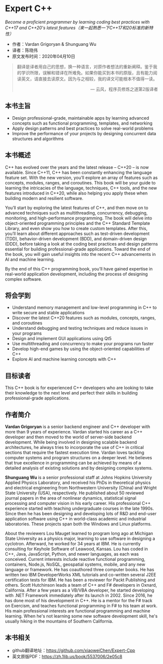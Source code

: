 # Expert C++
*Become a proficient programmer by learning coding best practices with C++17 and C++20's latest features（来一起熟悉一下C++17和20标准的新特性）*

* 作者：Vardan Grigoryan & Shunguang Wu
* 译者：陈晓伟
* 原文发布时间：2020年04月10日

> 翻译是译者用自己的思想，换一种语言，对原作者想法的重新阐释。鉴于我的学识所限，误解和错译在所难免。如果你能买到本书的原版，且有能力阅读英文，请直接去读原文。因为与之相较，我的译文可能根本不值得一读。
>
> <p align="right"> — 云风，程序员修炼之道第2版译者</p>

## 本书主旨

- Design professional-grade, maintainable apps by learning advanced concepts such as functional programming, templates, and networking
- Apply design patterns and best practices to solve real-world problems
- Improve the performance of your projects by designing concurrent data structures and algorithms

## 本书概述

C++ has evolved over the years and the latest release – C++20 – is now available. Since C++11, C++ has been constantly enhancing the language feature set. With the new version, you’ll explore an array of features such as concepts, modules, ranges, and coroutines. This book will be your guide to learning the intricacies of the language, techniques, C++ tools, and the new features introduced in C++20, while also helping you apply these when building modern and resilient software.

You’ll start by exploring the latest features of C++, and then move on to advanced techniques such as multithreading, concurrency, debugging, monitoring, and high-performance programming. The book will delve into object-oriented programming principles and the C++ Standard Template Library, and even show you how to create custom templates. After this, you’ll learn about different approaches such as test-driven development (TDD), behavior-driven development (BDD), and domain-driven design (DDD), before taking a look at the coding best practices and design patterns essential for building professional-grade applications. Toward the end of the book, you will gain useful insights into the recent C++ advancements in AI and machine learning.

By the end of this C++ programming book, you’ll have gained expertise in real-world application development, including the process of designing complex software.

## 将会学到

- Understand memory management and low-level programming in C++ to write secure and stable applications
- Discover the latest C++20 features such as modules, concepts, ranges, and coroutines
- Understand debugging and testing techniques and reduce issues in your programs
- Design and implement GUI applications using Qt5
- Use multithreading and concurrency to make your programs run faster
- Develop high-end games by using the object-oriented capabilities of C++
- Explore AI and machine learning concepts with C++

## 目标读者

This C++ book is for experienced C++ developers who are looking to take their knowledge to the next level and perfect their skills in building professional-grade applications.

## 作者简介

**Vardan Grigoryan** is a senior backend engineer and C++ developer with more than 9 years of experience. Vardan started his career as a C++ developer and then moved to the world of server-side backend development. While being involved in designing scalable backend architectures, he always tries to incorporate the use of C++ in critical sections that require the fastest execution time. Vardan loves tackling computer systems and program structures on a deeper level. He believes that true excellence in programming can be achieved by means of a detailed analysis of existing solutions and by designing complex systems.

**Shunguang Wu** is a senior professional staff at Johns Hopkins University Applied Physics Laboratory, and received his PhDs in theoretical physics and electrical engineering from Northwestern University (China) and Wright State University (USA), respectively. He published about 50 reviewed journal papers in the area of nonlinear dynamics, statistical signal processing and computer vision in his early career. His professional C++ experience started with teaching undergraduate courses in the late 1990s. Since then he has been designing and developing lots of R&D and end-user application software using C++ in world-class academic and industrial laboratories. These projects span both the Windows and Linux platforms.

About the reviewers
Lou Mauget learned to program long ago at Michigan State University as a physics major,
learning to use software in designing a cyclotron. Afterward, he worked for 34 years at
IBM. He is currently consulting for Keyhole Software of Leawood, Kansas. Lou has coded
in C++, Java, JavaScript, Python, and newer languages, as each was conceived. Current
interests include reactive functional programming, containers, Node.js, NoSQL, geospatial
systems, mobile, and any new language or framework. He has coauthored three computer
books. He has written two IBM DeveloperWorks XML tutorials and co-written several J2EE
certification tests for IBM. He has been a reviewer for Packt Publishing and others.
Scott Hutchinson leads a team of C++ and F# developers in Oxnard, California. After a few
years as a VB/VBA developer, he started developing with .NET Framework immediately
after its launch in 2002. Since 2016, he has done most of his development in C++. He is a
mentor for the F# track on Exercism, and teaches functional programming in F# to his team
at work. His main professional interests are functional programming and machine learning.
When he's not learning some new software development skill, he's usually hiking in the
mountains of Southern California.

## 本书相关

* github翻译地址：https://github.com/xiaoweiChen/Expert-Cpp
* 英文原版PDF：https://zh.1lib.us/book/5537006/2e05c8